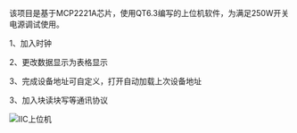 该项目是基于MCP2221A芯片，使用QT6.3编写的上位机软件，为满足250W开关电源调试使用。

1、加入时钟

2、更改数据显示为表格显示

3、完成设备地址可自定义，打开自动加载上次设备地址

3、加入块读块写等通讯协议

![IIC上位机](https://user-images.githubusercontent.com/72441782/202369520-d026bab5-d0e3-4d4c-bc49-bfb51cb09293.png)
